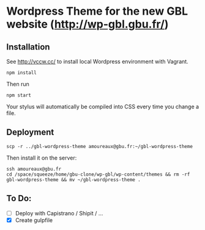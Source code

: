 # Wordpress Theme for the new GBL website (http://wp-gbl.gbu.fr/)

## Installation

See http://vccw.cc/ to install local Wordpress environment with Vagrant.
```
npm install
```

Then run
```
npm start
```
Your stylus will automatically be compiled into CSS every time you change a file.

## Deployment
```
scp -r ../gbl-wordpress-theme amoureaux@gbu.fr:~/gbl-wordpress-theme
```

Then install it on the server:
```
ssh amoureaux@gbu.fr
cd /space/squeeze/home/gbu-clone/wp-gbl/wp-content/themes && rm -rf gbl-wordpress-theme && mv ~/gbl-wordpress-theme .
```

## To Do:
* [ ] Deploy with Capistrano / Shipit / ...
* [x] Create gulpfile
